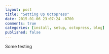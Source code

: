 ```yaml
---
layout: post
title: "Setting Up Octopress"
date: 2015-01-06 23:07:24 -0700
comments: true
categories: [install, setup, octopress, blog]
published: false
---
```


Some testing
